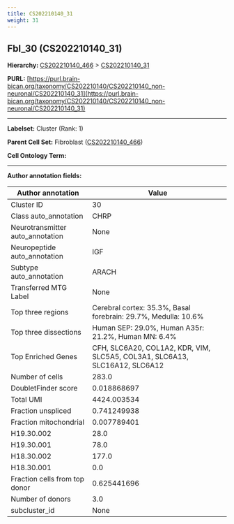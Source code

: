 ```yaml
---
title: CS202210140_31
weight: 31
---
```

## Fbl_30 (CS202210140_31)
<b>Hierarchy: </b>
[CS202210140_466](../CS202210140_466) >
[CS202210140_31](../CS202210140_31)

**PURL:** [https://purl.brain-bican.org/taxonomy/CS202210140/CS202210140_non-neuronal/CS202210140_31](https://purl.brain-bican.org/taxonomy/CS202210140/CS202210140_non-neuronal/CS202210140_31)

---


**Labelset:** Cluster (Rank: 1)

**Parent Cell Set:** Fibroblast ([CS202210140_466](../CS202210140_466))



**Cell Ontology Term:** 

[MARKER GENES.]: #


---

[TRANSFERRED ANNOTATIONS.]: #


[AUTHOR ANNOTATION FIELDS.]: #


**Author annotation fields:**

| Author annotation | Value |
|-------------------|-------|
|Cluster ID|30|
|Class auto_annotation|CHRP|
|Neurotransmitter auto_annotation|None|
|Neuropeptide auto_annotation|IGF|
|Subtype auto_annotation|ARACH|
|Transferred MTG Label|None|
|Top three regions|Cerebral cortex: 35.3%, Basal forebrain: 29.7%, Medulla: 10.6%|
|Top three dissections|Human SEP: 29.0%, Human A35r: 21.2%, Human MN: 6.4%|
|Top Enriched Genes|CFH, SLC6A20, COL1A2, KDR, VIM, SLC5A5, COL3A1, SLC6A13, SLC16A12, SLC6A12|
|Number of cells|283.0|
|DoubletFinder score|0.018868697|
|Total UMI|4424.003534|
|Fraction unspliced|0.741249938|
|Fraction mitochondrial|0.007789401|
|H19.30.002|28.0|
|H19.30.001|78.0|
|H18.30.002|177.0|
|H18.30.001|0.0|
|Fraction cells from top donor|0.625441696|
|Number of donors|3.0|
|subcluster_id|None|
